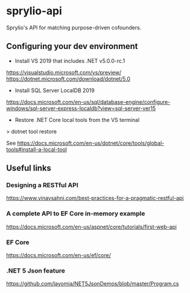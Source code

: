 # sprylio-api
Sprylio's API for matching purpose-driven cofounders.

## Configuring your dev environment

- Install VS 2019 that includes .NET v5.0.0-rc.1

https://visualstudio.microsoft.com/vs/preview/
https://dotnet.microsoft.com/download/dotnet/5.0

- Install SQL Server LocalDB 2019 

https://docs.microsoft.com/en-us/sql/database-engine/configure-windows/sql-server-express-localdb?view=sql-server-ver15

- Restore .NET Core local tools from the VS terminal

\> dotnet tool restore

See https://docs.microsoft.com/en-us/dotnet/core/tools/global-tools#install-a-local-tool




## Useful links

### Designing a RESTful API
https://www.vinaysahni.com/best-practices-for-a-pragmatic-restful-api

### A complete API to EF Core in-memory example
https://docs.microsoft.com/en-us/aspnet/core/tutorials/first-web-api

### EF Core
https://docs.microsoft.com/en-us/ef/core/

### .NET 5 Json feature
https://github.com/layomia/NET5JsonDemos/blob/master/Program.cs